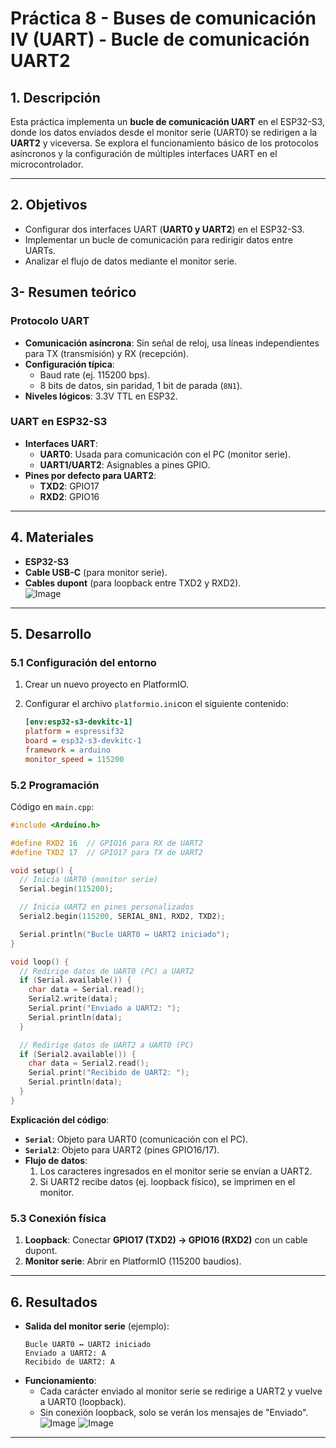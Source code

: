 # **Práctica 8 - Buses de comunicación IV (UART) - Bucle de comunicación UART2**  

## **1. Descripción**  
Esta práctica implementa un **bucle de comunicación UART** en el ESP32-S3, donde los datos enviados desde el monitor serie (UART0) se redirigen a la **UART2** y viceversa. Se explora el funcionamiento básico de los protocolos asíncronos y la configuración de múltiples interfaces UART en el microcontrolador.  

---

## **2. Objetivos**  
- Configurar dos interfaces UART (**UART0 y UART2**) en el ESP32-S3.  
- Implementar un bucle de comunicación para redirigir datos entre UARTs.  
- Analizar el flujo de datos mediante el monitor serie.  

## **3- Resumen teórico**  
### **Protocolo UART**  
- **Comunicación asíncrona**: Sin señal de reloj, usa líneas independientes para TX (transmisión) y RX (recepción).  
- **Configuración típica**:  
  - Baud rate (ej. 115200 bps).  
  - 8 bits de datos, sin paridad, 1 bit de parada (`8N1`).  
- **Niveles lógicos**: 3.3V TTL en ESP32.  

### **UART en ESP32-S3**  
- **Interfaces UART**:  
  - **UART0**: Usada para comunicación con el PC (monitor serie).  
  - **UART1/UART2**: Asignables a pines GPIO.  
- **Pines por defecto para UART2**:  
  - **TXD2**: GPIO17  
  - **RXD2**: GPIO16  

---

## **4. Materiales**  
- **ESP32-S3**  
- **Cable USB-C** (para monitor serie).  
- **Cables dupont** (para loopback entre TXD2 y RXD2).  
![Image](https://github.com/user-attachments/assets/52be142e-d402-45c9-a72e-31bf7f7df0a9)
---

## **5. Desarrollo**  

### **5.1 Configuración del entorno**  
1. Crear un nuevo proyecto en PlatformIO. 


2. Configurar el archivo `platformio.ini`con el siguiente contenido:  
   ```ini
   [env:esp32-s3-devkitc-1]
   platform = espressif32
   board = esp32-s3-devkitc-1
   framework = arduino
   monitor_speed = 115200
   ```  

### **5.2 Programación**  
Código en `main.cpp`:  
```cpp
#include <Arduino.h>

#define RXD2 16  // GPIO16 para RX de UART2
#define TXD2 17  // GPIO17 para TX de UART2

void setup() {
  // Inicia UART0 (monitor serie)
  Serial.begin(115200);

  // Inicia UART2 en pines personalizados
  Serial2.begin(115200, SERIAL_8N1, RXD2, TXD2);

  Serial.println("Bucle UART0 ↔ UART2 iniciado");
}

void loop() {
  // Redirige datos de UART0 (PC) a UART2
  if (Serial.available()) {
    char data = Serial.read();
    Serial2.write(data);
    Serial.print("Enviado a UART2: ");
    Serial.println(data);
  }

  // Redirige datos de UART2 a UART0 (PC)
  if (Serial2.available()) {
    char data = Serial2.read();
    Serial.print("Recibido de UART2: ");
    Serial.println(data);
  }
}
```  

**Explicación del código**:  
- **`Serial`**: Objeto para UART0 (comunicación con el PC).  
- **`Serial2`**: Objeto para UART2 (pines GPIO16/17).  
- **Flujo de datos**:  
  1. Los caracteres ingresados en el monitor serie se envían a UART2.  
  2. Si UART2 recibe datos (ej. loopback físico), se imprimen en el monitor.  

### **5.3 Conexión física**  
1. **Loopback**: Conectar **GPIO17 (TXD2) → GPIO16 (RXD2)** con un cable dupont.  
2. **Monitor serie**: Abrir en PlatformIO (115200 baudios).  

---

## **6. Resultados**  
- **Salida del monitor serie** (ejemplo):  
  ```plaintext
  Bucle UART0 ↔ UART2 iniciado
  Enviado a UART2: A
  Recibido de UART2: A
  ```  
- **Funcionamiento**:  
  - Cada carácter enviado al monitor serie se redirige a UART2 y vuelve a UART0 (loopback).  
  - Sin conexión loopback, solo se verán los mensajes de "Enviado".  
![Image](https://github.com/user-attachments/assets/a643477b-41b8-4a02-bb42-b1c0c28e2696)
![Image](https://github.com/user-attachments/assets/2143cabf-d5bd-4094-9607-143614ea325e)
---
